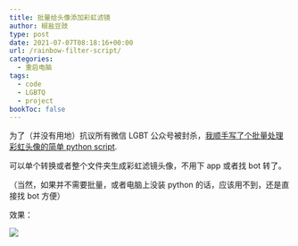 ```yaml
---
title: 批量给头像添加彩虹滤镜
author: 椒盐豆豉
type: post
date: 2021-07-07T08:18:16+00:00
url: /rainbow-filter-script/
categories:
  - 重启电脑
tags:
  - code
  - LGBTQ
  - project
bookToc: false
---
```

为了（并没有用地）抗议所有微信 LGBT 公众号被封杀，[我顺手写了个批量处理彩虹头像的简单 python script](https://github.com/mfcndw/rainbowup).

可以单个转换或者整个文件夹生成彩虹滤镜头像，不用下 app 或者找 bot 转了。

（当然，如果并不需要批量，或者电脑上没装 python 的话，应该用不到，还是直接找 bot 方便）

效果：

![](https://douchi.sfo3.digitaloceanspaces.com/blog-scw/2021/07/Screen-Shot-2021-07-07-at-2.43.10-PM-1024x386.png)

